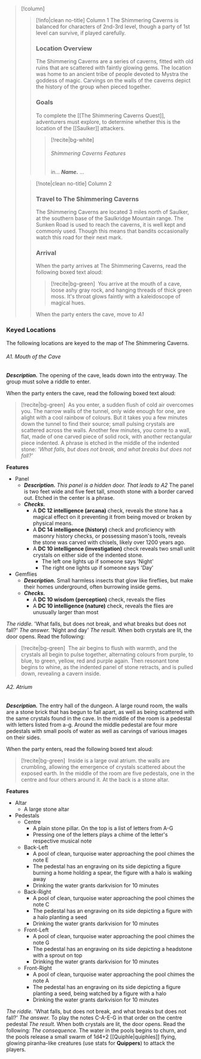 > [!column] ‎ 
>> [!info|clean no-title] Column 1
>> The Shimmering Caverns is balanced for characters of 2nd-3rd level, though a party of 1st level can survive, if played carefully.
>> ### Location Overview
>> The Shimmering Caverns are a series of caverns, fitted with old ruins that are scattered with faintly glowing gems. The location was home to an ancient tribe of people devoted to Mystra the goddess of magic. Carvings on the walls of the caverns depict the history of the group when pieced together.
>> ### Goals
>> To complete the [[The Shimmering Caverns Quest]], adventurers must explore, to determine whether this is the location of the [[Saulker]] attackers.
>> > [!recite|bg-white] ‎ 
>> > ###### Shimmering Caverns Features
>> > in...
>> > ***Name.*** ...
>
>> [!note|clean no-title] Column 2
>> ### Travel to The Shimmering Caverns
>> The Shimmering Caverns are located 3 miles north of Saulker, at the southern base of the Saulkridge Mountain range. The Sunken Road is used to reach the caverns, it is well kept and commonly used. Though this means that bandits occasionally watch this road for their next mark.
>> ### Arrival
>> When the party arrives at The Shimmering Caverns, read the following boxed text aloud:
>> > [!recite|bg-green] ‎ 
>> > You arrive at the mouth of a cave, loose ashy gray rock, and hanging threads of thick green moss. It's throat glows faintly with a kaleidoscope of magical hues.  
>> 
>> When the party enters the cave, move to *A1*


### Keyed Locations
The following locations are keyed to the map of The Shimmering Caverns.

###### A1. Mouth of the Cave 
***Description.*** The opening of the cave, leads down into the entryway. The group must solve a riddle to enter.

When the party enters the cave, read the following boxed text aloud: 
> [!recite|bg-green] ‎ 
> As you enter, a sudden flush of cold air overcomes you. The narrow walls of the tunnel, only wide enough for one, are alight with a cool rainbow of colours. But it takes you a few minutes down the tunnel to find their source; small pulsing crystals are scattered across the walls. Another few minutes, you come to a wall, flat, made of one carved piece of solid rock, with another rectangular piece indented. A phrase is etched in the middle of the indented stone: *'What falls, but does not break, and what breaks but does not fall?'*

**Features**
* Panel
	* ***Description.*** *This panel is a hidden door. That leads to A2* The panel is two feet wide and five feet tall, smooth stone with a border carved out. Etched in the center is a phrase. 
	* ***Checks.***
		* A **DC 12 intelligence (arcana)** check, reveals the stone has a magical effect on it preventing it from being moved or broken by physical means. 
		* A **DC 14 intelligence (history)** check and proficiency with masonry history checks, or possessing mason's tools, reveals the stone was carved with chisels, likely over 1200 years ago.
		* A **DC 10 intelligence (investigation)** check reveals two small unlit crystals on either side of the indented stone.
			* The left one lights up if someone says 'Night'
			* The right one lights up if someone says 'Day'
* Gemflies
	* ***Description.*** Small harmless insects that glow like fireflies, but make their homes underground, often burrowing inside gems.
	* ***Checks.***
		* A **DC 10 wisdom (perception)** check, reveals the flies
		* A **DC 10 intelligence (nature)** check, reveals the flies are unusually larger than most

*The riddle.*  'What falls, but does not break, and what breaks but does not fall?'
*The answer.* 'Night and day'
*The result.* When both crystals are lit, the door opens. Read the following:
> [!recite|bg-green] ‎ 
> The air begins to flush with warmth, and the crystals all begin to pulse together, alternating colours from purple, to blue, to green, yellow, red and purple again. Then resonant tone begins to whine, as the indented panel of stone retracts, and is pulled down, revealing a cavern inside.

###### A2. Atrium
***Description.*** The entry hall of the dungeon. A large round room, the walls are a stone brick that has begun to fall apart, as well as being scattered with the same crystals found in the cave. In the middle of the room is a pedestal with letters listed from a-g. Around the middle pedestal are four more pedestals with small pools of water as well as carvings of various images on their sides.

When the party enters, read the following boxed text aloud: 
> [!recite|bg-green] ‎ 
> Inside is a large oval atrium. the walls are crumbling, allowing the emergence of crystals scattered about the exposed earth. In the middle of the room are five pedestals, one in the centre and four others around it. At the back is a stone altar.

**Features**
* Altar
	* A large stone altar
* Pedestals
	* Centre
		* A plain stone pillar. On the top is a list of letters from A-G
		* Pressing one of the letters plays a chime of the letter's respective musical note
	* Back-Left
		* A pool of clean, turquoise water approaching the pool chimes the note E
		* The pedestal has an engraving on its side depicting a figure burning a home holding a spear, the figure with a halo is walking away
		* Drinking the water grants darkvision for 10 minutes
	* Back-Right
		* A pool of clean, turquoise water approaching the pool chimes the note C
		* The pedestal has an engraving on its side depicting a figure with a halo planting a seed
		* Drinking the water grants darkvision for 10 minutes
	* Front-Left
		* A pool of clean, turquoise water approaching the pool chimes the note G
		* The pedestal has an engraving on its side depicting a headstone with a sprout on top
		* Drinking the water grants darkvision for 10 minutes
	* Front-Right
		* A pool of clean, turquoise water approaching the pool chimes the note A
		* The pedestal has an engraving on its side depicting a figure planting a seed, being watched by a figure with a halo
		* Drinking the water grants darkvision for 10 minutes

*The riddle.*  'What falls, but does not break, and what breaks but does not fall?'
*The answer.* To play the notes C-A-E-G in that order on the centre pedestal
*The result.* When both crystals are lit, the door opens. Read the following:
*The consequence.* The water in the pools begins to churn, and the pools release a small swarm of 1d4+2 [[Quiphle|quiphles]] flying, glowing piranha-like creatures (use stats for **Quippers**) to attack the players.